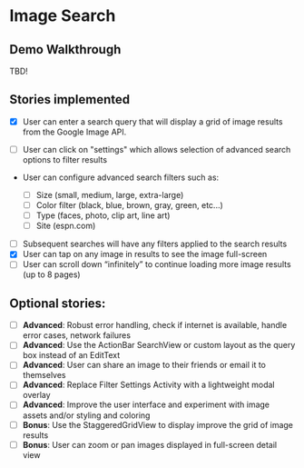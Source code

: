 # Image Search

## Demo Walkthrough

TBD!

## Stories implemented

- [x] User can enter a search query that will display a grid of image results from the Google Image API.

- [ ] User can click on "settings" which allows selection of advanced search options to filter results

- User can configure advanced search filters such as:

  - [ ] Size (small, medium, large, extra-large)
  - [ ] Color filter (black, blue, brown, gray, green, etc...)
  - [ ] Type (faces, photo, clip art, line art)
  - [ ] Site (espn.com)

- [ ] Subsequent searches will have any filters applied to the search results
- [x] User can tap on any image in results to see the image full-screen
- [ ] User can scroll down “infinitely” to continue loading more image results (up to 8 pages)

## Optional stories:

- [ ] **Advanced**: Robust error handling, check if internet is available, handle error cases, network failures
- [ ] **Advanced**: Use the ActionBar SearchView or custom layout as the query box instead of an EditText
- [ ] **Advanced**: User can share an image to their friends or email it to themselves
- [ ] **Advanced**: Replace Filter Settings Activity with a lightweight modal overlay
- [ ] **Advanced**: Improve the user interface and experiment with image assets and/or styling and coloring
- [ ] **Bonus**: Use the StaggeredGridView to display improve the grid of image results
- [ ] **Bonus**: User can zoom or pan images displayed in full-screen detail view
